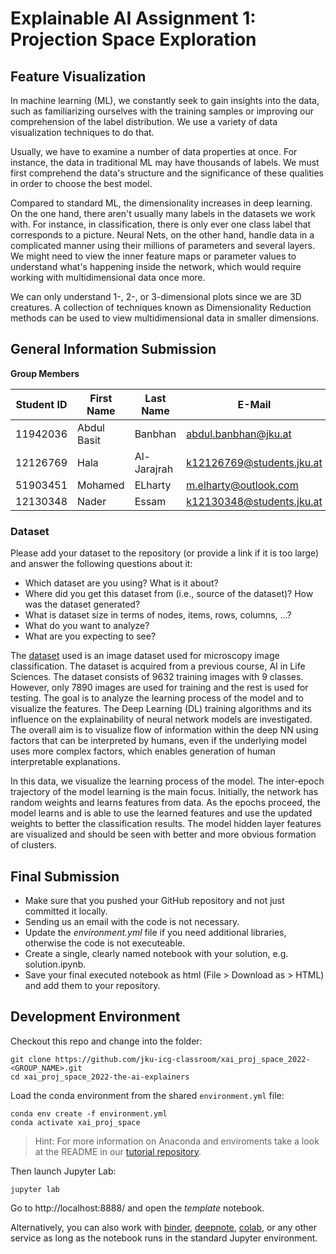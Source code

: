 
# Explainable AI Assignment 1: Projection Space Exploration

## Feature Visualization

In machine learning (ML), we constantly seek to gain insights into the data, such as familiarizing ourselves with the training samples or improving our comprehension of the label distribution. We use a variety of data visualization techniques to do that.

Usually, we have to examine a number of data properties at once. For instance, the data in traditional ML may have thousands of labels. We must first comprehend the data's structure and the significance of these qualities in order to choose the best model.

Compared to standard ML, the dimensionality increases in deep learning. On the one hand, there aren't usually many labels in the datasets we work with. For instance, in classification, there is only ever one class label that corresponds to a picture. Neural Nets, on the other hand, handle data in a complicated manner using their millions of parameters and several layers. We might need to view the inner feature maps or parameter values to understand what's happening inside the network, which would require working with multidimensional data once more.

We can only understand 1-, 2-, or 3-dimensional plots since we are 3D creatures. A collection of techniques known as Dimensionality Reduction methods can be used to view multidimensional data in smaller dimensions.

## General Information Submission

**Group Members**

| Student ID    | First Name  | Last Name      | E-Mail                    |  Workload [%] |
| --------------|-------------|----------------|----------------------     |---------------|
| 11942036      | Abdul Basit | Banbhan        |abdul.banbhan@jku.at       |25%           |
| 12126769      | Hala        | Al-Jarajrah    |k12126769@students.jku.at  |25%           |
| 51903451      | Mohamed     | ELharty        |m.elharty@outlook.com      |25%           |
| 12130348      | Nader       | Essam          |k12130348@students.jku.at  |25%           |

### Dataset
Please add your dataset to the repository (or provide a link if it is too large) and answer the following questions about it:

* Which dataset are you using? What is it about?
* Where did you get this dataset from (i.e., source of the dataset)? How was the dataset generated?
* What is dataset size in terms of nodes, items, rows, columns, ...?
* What do you want to analyze?
* What are you expecting to see?

The [dataset](https://wetransfer.com/downloads/bee4357cef690b92421acab24273600d20221102143932/49f7c3) used is an image dataset used for microscopy image classification. The dataset is acquired from a previous course, AI in Life Sciences. The dataset consists of 9632 training images with 9 classes. However, only 7890 images are used for training and the rest is used for testing. 
The goal is to analyze the learning process of the model and to visualize the features. The Deep Learning (DL) training algorithms and its influence on the explainability of neural network models are investigated. The overall aim is to visualize flow of information within the deep NN using factors that can be interpreted by humans, even if the underlying model uses more complex factors, which enables generation of human interpretable explanations.

In this data, we visualize the learning process of the model. The inter-epoch trajectory of the model learning is the main focus. Initially, the network has random weights and learns features from data. As the epochs proceed, the model learns and is able to use the learned features and use the updated weights to better the classification results. The model hidden layer features are visualized and should be seen with better and more obvious formation of clusters. 


## Final Submission

* Make sure that you pushed your GitHub repository and not just committed it locally.
* Sending us an email with the code is not necessary.
* Update the *environment.yml* file if you need additional libraries, otherwise the code is not executeable.
* Create a single, clearly named notebook with your solution, e.g. solution.ipynb.
* Save your final executed notebook as html (File > Download as > HTML) and add them to your repository.


## Development Environment

Checkout this repo and change into the folder:
```
git clone https://github.com/jku-icg-classroom/xai_proj_space_2022-<GROUP_NAME>.git
cd xai_proj_space_2022-the-ai-explainers
```

Load the conda environment from the shared `environment.yml` file:
```
conda env create -f environment.yml
conda activate xai_proj_space
```

> Hint: For more information on Anaconda and enviroments take a look at the README in our [tutorial repository](https://github.com/JKU-ICG/python-visualization-tutorial).

Then launch Jupyter Lab:
```
jupyter lab
```

Go to http://localhost:8888/ and open the *template* notebook.

Alternatively, you can also work with [binder](https://mybinder.org/), [deepnote](https://deepnote.com/), [colab](https://colab.research.google.com/), or any other service as long as the notebook runs in the standard Jupyter environment.
